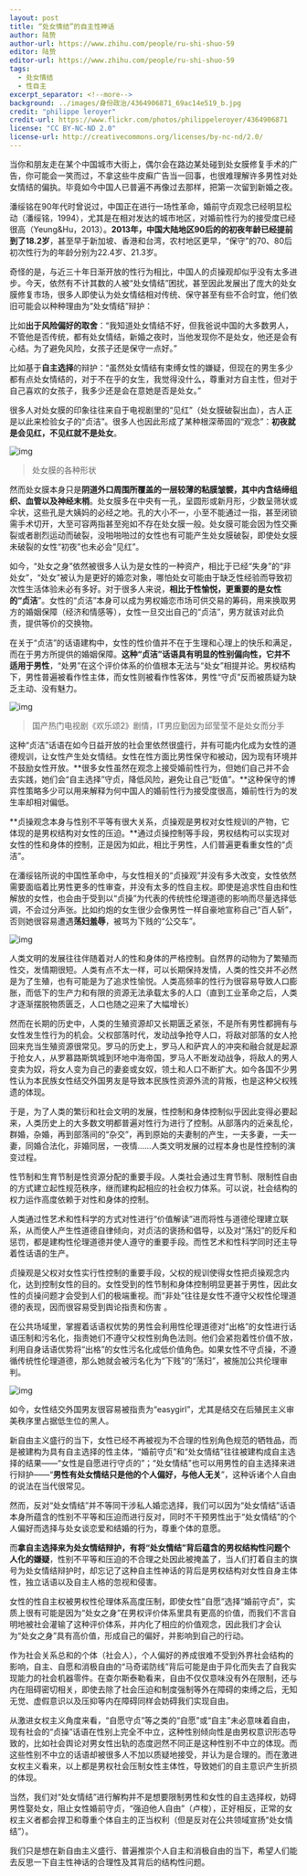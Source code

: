 ```yaml
---
layout: post
title: “处女情结”的自主性神话
author: 陆贽
author-url: https://www.zhihu.com/people/ru-shi-shuo-59
editor: 陆贽
editor-url: https://www.zhihu.com/people/ru-shi-shuo-59
tags:
  - 处女情结
  - 性自主
excerpt_separator: <!--more-->
background: ../images/身份政治/4364906871_69ac14e519_b.jpg
credit: "philippe leroyer"
credit-url: https://www.flickr.com/photos/philippeleroyer/4364906871
license: "CC BY-NC-ND 2.0"
license-url: http://creativecommons.org/licenses/by-nc-nd/2.0/
---
```


当你和朋友走在某个中国城市大街上，偶尔会在路边某处碰到处女膜修复手术的广告，你可能会一笑而过，不拿这些牛皮癣广告当一回事，也很难理解许多男性对处女情结的偏执。毕竟如今中国人已普遍不再像过去那样，把第一次留到新婚之夜。

潘绥铭在90年代时曾说过，中国正在进行一场性革命，婚前守贞观念已经明显松动（潘绥铭，1994），尤其是在相对发达的城市地区，对婚前性行为的接受度已经很高（Yeung&Hu，2013）。**2013年，中国大陆地区90后的的初夜年龄已经提前到了18.2岁**，甚至早于新加坡、香港和台湾，农村地区更早，“保守”的70、80后初次性行为的年龄分别为22.4岁、21.3岁。

<!--more-->

奇怪的是，与近三十年日渐开放的性行为相比，中国人的贞操观却似乎没有太多进步。今天，依然有不计其数的人被“处女情结”困扰，甚至因此发展出了庞大的处女膜修复市场，很多人即使认为处女情结相对传统、保守甚至有些不合时宜，他们依旧可能会以种种理由为“处女情结”辩护：

比如**出于风险偏好的取舍**：“我知道处女情结不好，但我爸说中国的大多数男人，不管他是否传统，都有处女情结，新婚之夜时，当他发现你不是处女，他还是会有心结。为了避免风险，女孩子还是保守一点好。”

比如基于**自主选择**的辩护：“虽然处女情结有束缚女性的嫌疑，但现在的男生多少都有点处女情结的，对于不在乎的女生，我觉得没什么，尊重对方自主性，但对于自己喜欢的女孩子，我多少还是会在意她是否是处女。”

很多人对处女膜的印象往往来自于电视剧里的“见红”（处女膜破裂出血），古人正是以此来检验女子的“贞洁”。很多人也因此形成了某种根深蒂固的“观念”：**初夜就是会见红，不见红就不是处女**。



<img class="img-fluid" src="../images/处女情结/62712b0117d2d929ac2b9a3ee6542c9a-sz_54650.jpg" alt="img">

> 处女膜的各种形状



然而处女膜本身只是**阴道外口周围所覆盖的一层较薄的粘膜皱襞，其中内含结缔组织、血管以及神经末梢**。处女膜多在中央有一孔，呈圆形或新月形，少数呈筛状或伞状，这些孔是大姨妈的必经之地。孔的大小不一，小至不能通过一指，甚至闭锁需手术切开，大至可容两指甚至宛如不存在处女膜一般。处女膜可能会因为性交撕裂或者剧烈运动而破裂，没啪啪啪过的女性也有可能产生处女膜破裂，即使处女膜未破裂的女性“初夜”也未必会“见红”。

如今，“处女之身”依然被很多人认为是女性的一种资产，相比于已经“失身”的“非处女”，“处女”被认为是更好的婚恋对象，哪怕处女可能由于缺乏性经验而导致初次性生活体验未必有多好。对于很多人来说，**相比于性愉悦，更重要的是女性的“贞洁**”。女性的“贞洁”本身可以成为男权婚恋市场可供交易的筹码，用来换取男方的婚姻保障（经济和情感等），女性一旦交出自己的“贞洁”，男方就该对此负责，提供等价的交换物。

在关于“贞洁”的话语建构中，女性的性价值并不在于生理和心理上的快乐和满足，而在于男方所提供的婚姻保障。**这种“贞洁”话语具有明显的性别偏向性，它并不适用于男性**，“处男”在这个评价体系的价值根本无法与“处女”相提并论。男权结构下，男性普遍被看作性主体，而女性则被看作性客体，男性“守贞”反而被质疑为缺乏主动、没有魅力。

<img class="img-fluid" src="../images/处女情结/18e99a1bfd9a883b904b2d2b9b69c326-sz_25569.jpg" alt="img">

> 国产热门电视剧《欢乐颂2》剧情，IT男应勤因为邱莹莹不是处女而分手



这种“贞洁”话语在如今日益开放的社会里依然很盛行，并有可能内化成为女性的道德规训，让女性产生处女情结。女性在性方面比男性保守和被动，因为现有环境并不鼓励女性开放。**很多女性虽然在观念上接受婚前性行为，但她们自己并不会去实践，她们会“自主选择”守贞，降低风险，避免让自己“贬值”。**这种保守的博弈性策略多少可以用来解释为何中国人的婚前性行为接受度很高，婚前性行为的发生率却相对偏低。

**贞操观念本身与性别不平等有很大关系，贞操观是男权对女性规训的产物，它体现的是男权结构对女性的压迫。**通过贞操控制等手段，男权结构可以实现对女性的性和身体的控制，正是因为如此，相比于男性，人们普遍更看重女性的“贞洁”。

在潘绥铭所说的中国性革命中，与女性相关的“贞操观”并没有多大改变，女性依然需要面临着比男性更多的性审查，并没有太多的性自主权。即使是追求性自由和性解放的女性，也会由于受到以“贞操”为代表的传统性伦理道德的影响而尽量选择低调，不会过分声张。比如约炮的女生很少会像男性一样自豪地宣称自己“百人斩”，否则她很容易遭遇**荡妇羞辱**，被骂为下贱的“公交车”。



<img class="img-fluid" src="../images/处女情结/89558088afaf34c5011982c0836f702b-sz_28756.jpg" alt="img">



人类文明的发展往往伴随着对人的性和身体的严格控制。自然界的动物为了繁殖而性交，发情期很短。人类有点不太一样，可以长期保持发情，人类的性交并不必然是为了生殖，也有可能是为了追求性愉悦。人类高频率的性行为很容易导致人口膨胀，而低下的生产力和有限的资源无法承载太多的人口（直到工业革命之后，人类才逐渐摆脱物质匮乏，人口也随之迎来了大幅增长）

然而在长期的历史中，人类的生殖资源却又长期匮乏紧张，不是所有男性都拥有与女性发生性行为的机会。父权部落时代，发动战争抢夺人口，将敌对部落的女人抢回来充当生殖资源很常见。罗马的历史上，罗马人和萨宾人的冲突和融合就是起源于抢女人，从罗慕路斯筑城到环地中海帝国，罗马人不断发动战争，将敌人的男人变卖为奴，将女人变为自己的妻妾或女奴，领土和人口不断扩大。如今各国不少男性认为本民族女性结交外国男友是导致本民族性资源外流的背叛，也是这种父权残遗的体现。

于是，为了人类的繁衍和社会文明的发展，性控制和身体控制似乎因此变得必要起来，人类历史上的大多数文明都普遍对性行为进行了控制。从部落内的近亲乱伦，群婚，杂婚，再到部落间的“杂交”，再到原始的夫妻制的产生，一夫多妻，一夫一妻，同婚合法化，非婚同居，一夜情……人类文明发展的过程本身也是性控制的演变过程。

性节制和生育节制是性资源分配的重要手段。人类社会通过生育节制、限制性自由的方式建立起性规范秩序，继而建构起相应的社会权力体系。可以说，社会结构的权力运作高度依赖于对性和身体的控制。

人类通过性艺术和性科学的方式对性进行“价值解读”进而将性与道德伦理建立联系，从而使人产生性道德自律倾向，对贞洁的褒扬和倡导，以及对“荡妇”的贬斥和惩罚，都是建构性伦理道德并使人遵守的重要手段。而性艺术和性科学同时还主导着性话语的生产。

贞操观是父权对女性实行性控制的重要手段，父权的规训使得女性把贞操观念内化，达到控制女性的目的。女性受到的性节制和身体控制明显更甚于男性，因此女性的贞操问题才会受到人们的极端重视。而“非处”往往是女性不遵守父权性伦理道德的表现，因而很容易受到舆论指责和伤害 。

在公共场域里，掌握着话语权优势的男性会利用性伦理道德对“出格”的女性进行话语压制和污名化，指责她们不遵守父权性别角色法则。他们会紧抱着性价值不放，利用自身话语优势将“出格”的女性污名化成低价值角色。如果女性不守贞操，不遵循传统性伦理道德，那么她就会被污名化为“下贱”的“荡妇”，被施加公共伦理审判。



<img class="img-fluid" src="../images/处女情结/aa1a64feef7ffa78565774c6d6f667e8-sz_43063.jpg" alt="img">



如今，女性结交外国男友很容易被指责为“easygirl”，尤其是结交在后殖民主义审美秩序里占据低生位的黑人。

新自由主义盛行的当下，女性已经不再被视为不合理的性别角色规范的牺牲品，而是被建构为具有自主选择的性主体，“婚前守贞”和“处女情结”往往被建构成自主选择的结果——“女性是自愿进行守贞的”；“处女情结”也可以用男性的自主选择来进行辩护——“**男性有处女情结只是他的个人偏好，与他人无关**”，这种诉诸个人自由的说法在当代很常见。

然而，反对“处女情结”并不等同干涉私人婚恋选择，我们可以因为“处女情结”话语本身所蕴含的性别不平等和压迫而进行反对，同时不干预男性出于“处女情结”的个人偏好而选择与处女谈恋爱和结婚的行为，尊重个体的意愿。

而**拿自主选择来为处女情结辩护，有将“处女情结”背后蕴含的男权结构性问题个人化的嫌疑**，性别不平等和压迫的不合理之处因此被掩盖了，当人们打着自主的旗号为处女情结辩护时，却忘记了这种自主性神话的背后是男权结构对女性自身主体性，独立话语以及自主人格的忽视和侵害。

女性的性自主权被男权性伦理体系高度压制，即使女性”自愿”选择“婚前守贞”，实质上很有可能是因为“处女之身”在男权评价体系里具有更高的价值，而我们不言自明地被社会灌输了这种评价体系，并内化了相应的价值观念，因此我们才会认为“处女之身”具有高价值，形成自己的偏好，并影响到自己的行动。

作为社会关系总和的个体（社会人），个人偏好的养成很难不受到外界社会结构的影响，自主、自愿和消极自由的“马奇诺防线”背后可能是由于异化而失去了自我实现能力的社会机器零件。在查尔斯泰勒看来，自由不仅仅意味没有外在限制，还与内在阻碍密切相关，即使去除了社会压迫和制度强制等外在障碍的束缚之后，无知无觉、虚假意识以及压抑等内在障碍同样会妨碍我们实现自由。

从激进女权主义角度来看，“自愿守贞”等之类的“自愿”或“自主”未必意味着自由，现有社会的“贞操”话语在性别上完全不中立，这种性别倾向性是由男权意识形态导致的，比如社会舆论对男女性出轨的态度迥然不同正是这种性别不中立的体现。而这些性别不中立的话语却被很多人不加以质疑地接受，并认为是合理的。而在激进女权主义看来，以上都是男权社会压制女性主体性，导致她们的自主意识产生折损的体现。

当然，我们对“处女情结”进行解构并不是想要限制男性和女性的自主选择权，妨碍男性娶处女，阻止女性婚前守贞，“强迫他人自由”（卢梭），正好相反，正常的女权主义者都会捍卫和尊重个体自主的正当权利（但是反对在公共领域宣扬“处女情结”）。

我们只是想在新自由主义盛行、普遍推崇个人自主和消极自由的当下，希望人们能去反思一下自主性神话的合理性及其背后的结构性问题。